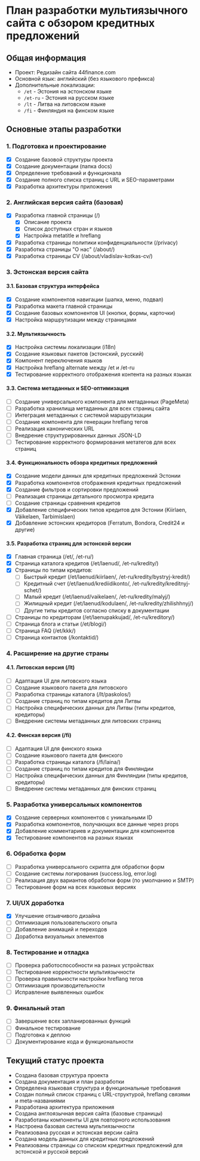 
# План разработки мультиязычного сайта с обзором кредитных предложений

## Общая информация
- Проект: Редизайн сайта 44finance.com
- Основной язык: английский (без языкового префикса)
- Дополнительные локализации:
  - `/et` - Эстония на эстонском языке
  - `/et-ru` - Эстония на русском языке
  - `/lt` - Литва на литовском языке
  - `/fi` - Финляндия на финском языке

## Основные этапы разработки

### 1. Подготовка и проектирование
- [x] Создание базовой структуры проекта
- [x] Создание документации (папка docs)
- [x] Определение требований и функционала
- [x] Создание полного списка страниц с URL и SEO-параметрами
- [x] Разработка архитектуры приложения

### 2. Английская версия сайта (базовая)
- [x] Разработка главной страницы (/)
  - [x] Описание проекта
  - [x] Список доступных стран и языков
  - [x] Настройка metatitle и hreflang
- [x] Разработка страницы политики конфиденциальности (/privacy)
- [x] Разработка страницы "О нас" (/about/)
- [x] Разработка страницы CV (/about/vladislav-kotkas-cv/)

### 3. Эстонская версия сайта
#### 3.1. Базовая структура интерфейса
- [x] Создание компонентов навигации (шапка, меню, подвал)
- [x] Разработка макета главной страницы
- [x] Создание базовых компонентов UI (кнопки, формы, карточки)
- [x] Настройка маршрутизации между страницами

#### 3.2. Мультиязычность
- [x] Настройка системы локализации (i18n)
- [x] Создание языковых пакетов (эстонский, русский)
- [x] Компонент переключения языков
- [x] Настройка hreflang alternate между /et и /et-ru
- [x] Тестирование корректного отображения контента на разных языках

#### 3.3. Система метаданных и SEO-оптимизация
- [ ] Создание универсального компонента для метаданных (PageMeta)
- [ ] Разработка хранилища метаданных для всех страниц сайта
- [ ] Интеграция метаданных с системой маршрутизации
- [ ] Создание компонента для генерации hreflang тегов
- [ ] Реализация канонических URL
- [ ] Внедрение структурированных данных JSON-LD
- [ ] Тестирование корректного формирования метатегов для всех страниц

#### 3.4. Функциональность обзора кредитных предложений
- [x] Создание модели данных для кредитных предложений Эстонии
- [x] Разработка компонентов отображения кредитных предложений
- [x] Создание фильтров и сортировки предложений
- [ ] Реализация страницы детального просмотра кредита
- [ ] Создание страницы сравнения кредитов
- [x] Добавление специфических типов кредитов для Эстонии (Kiirlaen, Väikelaen, Tarbimislaen)
- [x] Добавление эстонских кредиторов (Ferratum, Bondora, Credit24 и другие)

#### 3.5. Разработка страниц для эстонской версии
- [x] Главная страница (/et/, /et-ru/)
- [x] Страница каталога кредитов (/et/laenud/, /et-ru/kredity/)
- [x] Страницы по типам кредитов:
  - [ ] Быстрый кредит (/et/laenud/kiirlaen/, /et-ru/kredity/bystryj-kredit/)
  - [ ] Кредитный счет (/et/laenud/krediidikonto/, /et-ru/kredity/kreditnyj-schet/)
  - [ ] Малый кредит (/et/laenud/vaikelaen/, /et-ru/kredity/malyj/)
  - [ ] Жилищный кредит (/et/laenud/kodulaen/, /et-ru/kredity/zhilishhnyj/)
  - [ ] Другие типы кредитов согласно списку в документации
- [ ] Страницы по кредиторам (/et/laenupakkujad/, /et-ru/kreditory/)
- [ ] Страница блога и статьи (/et/blogi/)
- [ ] Страница FAQ (/et/kkk/)
- [ ] Страница контактов (/kontaktid/)

### 4. Расширение на другие страны
#### 4.1. Литовская версия (/lt)
- [ ] Адаптация UI для литовского языка
- [ ] Создание языкового пакета для литовского
- [ ] Разработка страницы каталога (/lt/paskolos/)
- [ ] Создание страниц по типам кредитов для Литвы
- [ ] Настройка специфических данных для Литвы (типы кредитов, кредиторы)
- [ ] Внедрение системы метаданных для литовских страниц

#### 4.2. Финская версия (/fi)
- [ ] Адаптация UI для финского языка
- [ ] Создание языкового пакета для финского
- [ ] Разработка страницы каталога (/fi/laina/)
- [ ] Создание страниц по типам кредитов для Финляндии
- [ ] Настройка специфических данных для Финляндии (типы кредитов, кредиторы)
- [ ] Внедрение системы метаданных для финских страниц

### 5. Разработка универсальных компонентов
- [x] Создание серверных компонентов с уникальными ID
- [x] Разработка компонентов, получающих все данные через props
- [x] Добавление комментариев и документации для компонентов
- [x] Тестирование компонентов на разных языках

### 6. Обработка форм
- [ ] Разработка универсального скрипта для обработки форм
- [ ] Создание системы логирования (success.log, error.log)
- [ ] Реализация двух вариантов обработки форм (по умолчанию и SMTP)
- [ ] Тестирование форм на всех языковых версиях

### 7. UI/UX доработка
- [x] Улучшение отзывчивого дизайна
- [ ] Оптимизация пользовательского опыта
- [ ] Добавление анимаций и переходов
- [ ] Доработка визуальных элементов

### 8. Тестирование и отладка
- [ ] Проверка работоспособности на разных устройствах
- [ ] Тестирование корректности мультиязычности
- [ ] Проверка правильности настройки hreflang тегов
- [ ] Оптимизация производительности
- [ ] Исправление выявленных ошибок

### 9. Финальный этап
- [ ] Завершение всех запланированных функций
- [ ] Финальное тестирование
- [ ] Подготовка к деплою
- [ ] Документирование кода и функциональности

## Текущий статус проекта
- Создана базовая структура проекта
- Создана документация и план разработки
- Определена языковая структура и функциональные требования
- Создан полный список страниц с URL-структурой, hreflang связями и meta-названиями
- Разработана архитектура приложения
- Создана англоязычная версия сайта (базовые страницы)
- Разработаны компоненты UI для повторного использования
- Настроена базовая система мультиязычности
- Реализована русская и эстонская версии сайта
- Создана модель данных для кредитных предложений
- Реализованы страницы со списком кредитных предложений для эстонской и русской версий

